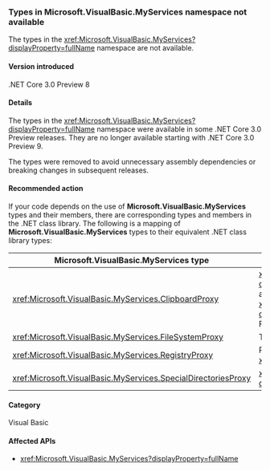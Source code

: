 ﻿### Types in Microsoft.VisualBasic.MyServices namespace not available

The types in the <xref:Microsoft.VisualBasic.MyServices?displayProperty=fullName> namespace are not available.

#### Version introduced

.NET Core 3.0 Preview 8

#### Details

The types in the <xref:Microsoft.VisualBasic.MyServices?displayProperty=fullName> namespace were available in some .NET Core 3.0 Preview releases. They are no longer available starting with .NET Core 3.0 Preview 9.

The types were removed to avoid unnecessary assembly dependencies or breaking changes in subsequent releases.
 
#### Recommended action

If your code depends on the use of **Microsoft.VisualBasic.MyServices** types and their members, there are corresponding types and members in the .NET class library. The following is a mapping of  **Microsoft.VisualBasic.MyServices** types to their equivalent .NET class library types:

|Microsoft.VisualBasic.MyServices type|.NET class library type|
|--|--|
|<xref:Microsoft.VisualBasic.MyServices.ClipboardProxy>|<xref:System.Windows.Clipboard?displayProperty=nameWithType> for WPF applications, <xref:System.Windows.Forms.Clipboard?displayProperty=nameWithType> for Windows Forms applications| 
|<xref:Microsoft.VisualBasic.MyServices.FileSystemProxy>|Types in the <xref:System.IO> namespace|
|<xref:Microsoft.VisualBasic.MyServices.RegistryProxy>|Registry-related types in the <xref:Microsoft.Win32> namespace|
|<xref:Microsoft.VisualBasic.MyServices.SpecialDirectoriesProxy>|<xref:System.Environment.GetFolderPath%2A?displayProperty=nameWithType>|

#### Category

Visual Basic

#### Affected APIs

- <xref:Microsoft.VisualBasic.MyServices?displayProperty=fullName>

<!--

### Affected APIs

- `N:Microsoft.VisualBasic.MyServices`

-- >

